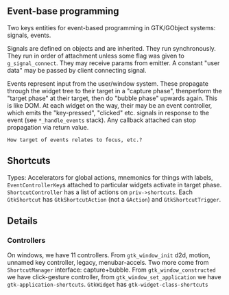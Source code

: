 ## Event-base programming

Two keys entities for event-based programming in GTK/GObject systems: signals, events. 

Signals are defined on objects and are inherited. They run synchronously. They run in order of attachment unless some flag was given to `g_signal_connect`. They may receive params from emitter. A constant "user data" may be passed by client connecting signal.

Events represent input from the user/window system. These propagate through the widget tree to their target in a "capture phase", thenperform the "target phase" at their target, then do "bubble phase" upwards again. This is like DOM. At each widget on the way, their may be an event controller, which emits the "key-pressed", "clicked" etc. signals in response to the event (see `*_handle_events` stack). Any callback attached can stop propagation via return value.

`How target of events relates to focus, etc.?`

## Shortcuts

Types: Accelerators for global actions, mnemonics for things with labels, `EventControllerKey`s attached to particular widgets activate in target phase. `ShortcutController` has a list of actions on `priv->shortcuts`. Each `GtkShortcut` has  `GtkShortcutAction` (not a `GAction`) and `GtkShortcutTrigger`.
 
## Details

### Controllers

On windows, we have 11 controllers. From `gtk_window_init` d2d, motion, unnamed key controller, legacy, menubar-accels.  Two more come from `ShortcutManager` interface: capture+bubble. From `gtk_window_constructed` we have click-gesture controller, from  `gtk_window_set_application` we have `gtk-application-shortcuts`. `GtkWidget` has `gtk-widget-class-shortcuts`
